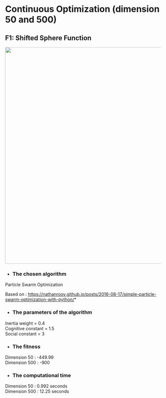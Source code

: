 # Continuous Optimization (dimension 50 and 500)
## F1: Shifted Sphere Function   

<image src = "https://user-images.githubusercontent.com/57988473/81109700-c9748600-8f1a-11ea-9b3d-e3d9331e0807.png" width = "700">


- ### The chosen algorithm       
Particle Swarm Optimization  

Based on :  https://nathanrooy.github.io/posts/2016-08-17/simple-particle-swarm-optimization-with-python/*


- ###	The parameters of the algorithm  
Inertia weight = 0.4   
Cognitive constant  = 1.5   
Social constant = 3    

 
- ### The fitness  
Dimension 50  :   -449.99   
Dimension 500 :   -900      

- ###	The computational time   
Dimension 50   :   0.992    seconds   
Dimension 500  :   12.25    seconds  
